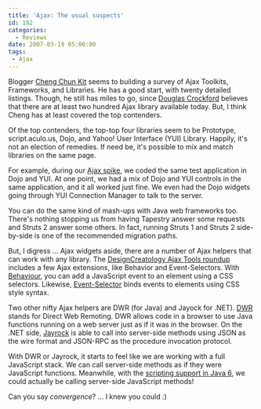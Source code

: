 ```yaml
---
title: 'Ajax: The usual suspects'
id: 192
categories:
  - Reviews
date: 2007-03-19 05:00:00
tags: 
 - Ajax
---
```


Blogger [Cheng Chun Kit](http://jaycck.blogspot.com/2007/03/wk-8-full-list-of-ajax.html) seems to building a survey of Ajax Toolkits, Frameworks, and Libraries. He has a good start, with twenty detailed listings. Though, he still has miles to go, since [Douglas Crockford](http://jroller.com/page/TedHusted?entry=crockford_clips) believes that there are at least two hundred Ajax library available today. But, I think Cheng has at least covered the top contenders.

Of the top contenders, the top-top four libraries seem to be Prototype, script.aculo.us, Dojo, and Yahoo! User Interface (YUI) Library. Happily, it's not an election of remedies. If need be, it's possible to mix and match libraries on the same page.

For example, during our [Ajax spike](http://www.blogger.com/%20http://jroller.com/page/TedHusted?entry=spike), we coded the same test application in Dojo and YUI. At one point, we had a mix of Dojo and YUI controls in the same application, and it all worked just fine. We even had the Dojo widgets going through YUI Connection Manager to talk to the server.

You can do the same kind of mash-ups with Java web frameworks too. There's nothing stopping us from having Tapestry answer some requests and Struts 2 answer some others. In fact, running Struts 1 and Struts 2 side-by-side is one of the recommended migration paths.

But, I digress ... Ajax widgets aside, there are a number of Ajax helpers that can work with any library. The [DesignCreatology Ajax Tools roundup](http://designcreatology.wordpress.com/2007/03/12/ajax-tools/) includes a few Ajax extensions, like Behavior and Event-Selectors. With [Behaviour](http://bennolan.com/behaviour/), you can add a JavaScript event to an element using a CSS selectors. Likewise, [Event-Selector](http://encytemedia.com/event-selectors/) binds events to elements using CSS style syntax.

Two other nifty Ajax helpers are DWR (for Java) and Jayock for .NET). [DWR](https://dwr.dev.java.net/) stands for Direct Web Remoting. DWR allows code in a browser to use Java functions running on a web server just as if it was in the browser. On the .NET side, [Jayrock](http://jayrock.berlios.de/) is able to call into server-side methods using JSON as the wire format and JSON-RPC as the procedure invocation protocol.

With DWR or Jayrock, it starts to feel like we are working with a full JavaScript stack. We can call server-side methods as if they were JavaScript functions. Meanwhile, with the [scripting support in Java 6](http://www.onjava.com/pub/a/onjava/2006/04/26/mustang-meets-rhino-java-se-6-scripting.html), we could actually be calling server-side JavaScript methods!

Can you say _convergence_? ... I knew you could :)